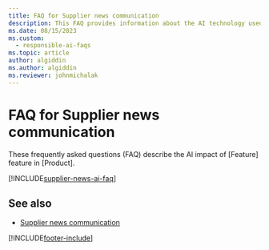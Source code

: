 ```yaml
---
title: FAQ for Supplier news communication
description: This FAQ provides information about the AI technology used in Supplier news communication, along with key considerations and details about how AI is used, how it was tested and evaluated, and any specific limitations.
ms.date: 08/15/2023
ms.custom: 
  - responsible-ai-faqs
ms.topic: article
author: algiddin
ms.author: algiddin
ms.reviewer: johnmichalak
---
```


# FAQ for Supplier news communication

These frequently asked questions (FAQ) describe the AI impact of [Feature] feature in [Product].

[!INCLUDE[supplier-news-ai-faq](../responsible-ai/supplier-news-ai-faq.md)]

## See also

- [Supplier news communication](../use/supplier-news-communication.md)

[!INCLUDE[footer-include](../includes/footer-banner.md)]
